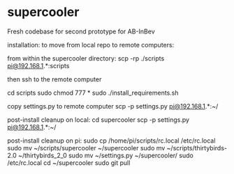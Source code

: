 # supercooler
Fresh codebase for second prototype for AB-InBev

installation:
to move from local repo to remote computers:

from within the supercooler directory:
scp -rp ./scripts pi@192.168.1.*:scripts

then ssh to the remote computer

cd scripts
sudo chmod 777 *
sudo ./install_requirements.sh


copy settings.py to remote computer
scp -p settings.py pi@192.168.1.*:~/

post-install cleanup on local:
cd supercooler
scp -p settings.py pi@192.168.1.*:~/

post-install cleanup on pi:
sudo cp /home/pi/scripts/rc.local /etc/rc.local
sudo mv ~/scripts/supercooler ~/supercooler
sudo mv ~/scripts/thirtybirds-2.0 ~/thirtybirds_2_0 
sudo mv ~/settings.py ~/supercooler/
sudo /etc/rc.local
cd ~/supercooler
sudo git pull





